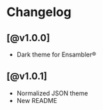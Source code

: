 # Changelog

## [@v1.0.0]
- Dark theme for Ensambler®

## [@v1.0.1]
- Normalized JSON theme
- New README
